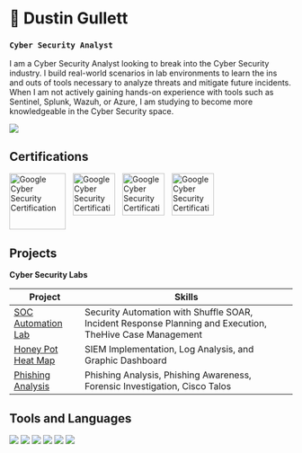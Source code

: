 <!DOCTYPE html>
<html lang="en">

<head>
<meta charset="UTF-8">
<meta name="viewport" content="width=device-width, initial-scale=1.0">
</head>

<body>


<h1>🔐 Dustin Gullett</h1>

<h3><code>Cyber Security Analyst</code></h3>

<p>
        I am a Cyber Security Analyst looking to break into the Cyber Security industry. I build real-world scenarios in lab environments to learn the ins and outs of tools necessary to analyze threats and mitigate future incidents. When I am not actively gaining hands-on experience with tools such as Sentinel, Splunk, Wazuh, or Azure, I am studying to become more knowledgeable in the Cyber Security space.
</p>

<a href="https://www.linkedin.com/in/dagullett/"><img src="https://img.shields.io/badge/-LinkedIn-0072b1?&style=for-the-badge&logo=linkedin&logoColor=white" /></a>

<h2>Certifications</h2>

<img align="left" alt="Google Cyber Security Certification" width="100px" src="https://github.com/dagullett/dagullett/assets/75142644/34904b45-84e6-4faa-86fc-dc8f79220178" style="padding-right:10px;"/>
<img align="left" alt="Google Cyber Security Certification" width="75px" src="https://github.com/dagullett/dagullett/assets/75142644/b7f589ff-a7e7-4a77-b0bb-89acc2a2b48f" style="padding-right:10px;"/>
<img align="left" alt="Google Cyber Security Certification" width="75px" src="https://github.com/dagullett/dagullett/assets/75142644/9b5cbe76-fec0-4f38-b4d2-aabfec20773b" style="padding-right:10px;"/>
<img align="left" alt="Google Cyber Security Certification" width="75px" src="https://github.com/dagullett/dagullett/assets/75142644/12e2f36c-5098-480c-a277-e7512af2dfda" style="padding-right:10px;"/>
<br clear="left">

<h2> Projects</h2>

<b>Cyber Security Labs</b>

| Project                                                                    | Skills
|----------------------------------------------------------------------------|---------------------------------------------------------------------------------------------------------------|
| [SOC Automation Lab](https://github.com/dagullett/SOC-Automation)          | Security Automation with Shuffle SOAR, Incident Response Planning and Execution, TheHive Case Management      |
| [Honey Pot Heat Map](https://github.com/dagullett/Wazuh-HoneyPot-Heat-Map) | SIEM Implementation, Log Analysis, and Graphic Dashboard                                                      |
| [Phishing Analysis](https://github.com/dagullett/Spam-Email-Analysis)      | Phishing Analysis, Phishing Awareness, Forensic Investigation, Cisco Talos                                    |

<h2>Tools and Languages</h2>

<div>
<img src="https://img.shields.io/badge/-Wazuh-3595F9?&style=for-the-badge&logo=Wazuh&logoColor=black"/>
<img src="https://img.shields.io/badge/-theHive-E9CF42?&style=for-the-badge&logo=theHive&logoColor=white"/> 
<img src="https://img.shields.io/badge/-Azure-0089D6?&style=for-the-badge&logo=Microsoft%20Azure&logoColor=white"/>
<img src="https://img.shields.io/badge/DigitalOcean-%230167ff.svg?style=for-the-badge&logo=digitalOcean&logoColor=white)"/>
<img src="https://img.shields.io/badge/-Splunk-000000?&style=for-the-badge&logo=Splunk&logoColor=white"/>
<img src="https://img.shields.io/badge/Python-3776AB?style=for-the-badge&logo=python&logoColor=white"/>
</div>

</body>
